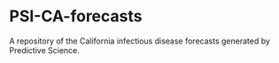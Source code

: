 # PSI-CA-forecasts
A repository of the California infectious disease forecasts generated by Predictive Science.
